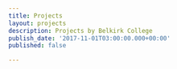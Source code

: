```yaml
---
title: Projects
layout: projects
description: Projects by Belkirk College
publish_date: '2017-11-01T03:00:00.000+00:00'
published: false

---
```

